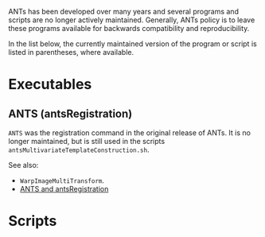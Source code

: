 ANTs has been developed over many years and several programs and scripts are no longer actively maintained. Generally, ANTs policy is to leave these programs available for backwards compatibility and reproducibility.

In the list below, the currently maintained version of the program or script is listed in parentheses, where available. 

#  Executables

## ANTS (antsRegistration)

`ANTS` was the registration command in the original release of ANTs. It is no longer maintained, but is still used in the scripts `antsMultivariateTemplateConstruction.sh`. 

See also: 

 * `WarpImageMultiTransform`.
 *  [ANTS and antsRegistration](https://github.com/ANTsX/ANTs/wiki/ANTS-and-antsRegistration)
   


# Scripts

